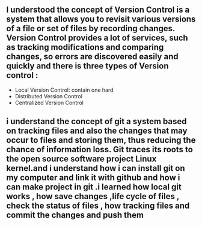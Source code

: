 ## I understood the concept of Version Control is a system that allows you to revisit various versions of a file or set of files by recording changes. Version Control provides a lot of services, such as tracking modifications and comparing changes, so errors are discovered easily and quickly and there is three types of  Version  control : 

 * Local Version Control: contain one hard 
 * Distributed Version Control
 * Centralized Version Control
 
 
 ## i understand the concept of git a system based on tracking files and also the changes that may occur to files and storing them, thus reducing the chance of information loss. Git traces its roots to the open source software project Linux kernel.and i understand how i can install git on my computer and link it with github and how i can make project in git .i learned how local git works , how save changes ,life  cycle of files , check the status of files , how tracking files and commit the changes and push them